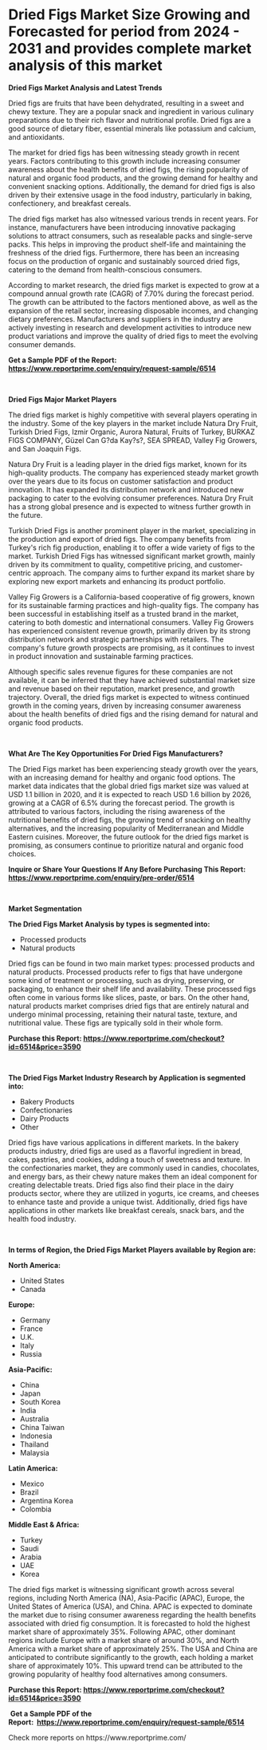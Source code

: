 <p><h1>Dried Figs Market Size Growing and Forecasted for period from 2024 - 2031 and provides complete market analysis of this market</h1></p><p><strong>Dried Figs Market Analysis and Latest Trends</strong></p>
<p><p>Dried figs are fruits that have been dehydrated, resulting in a sweet and chewy texture. They are a popular snack and ingredient in various culinary preparations due to their rich flavor and nutritional profile. Dried figs are a good source of dietary fiber, essential minerals like potassium and calcium, and antioxidants.</p><p>The market for dried figs has been witnessing steady growth in recent years. Factors contributing to this growth include increasing consumer awareness about the health benefits of dried figs, the rising popularity of natural and organic food products, and the growing demand for healthy and convenient snacking options. Additionally, the demand for dried figs is also driven by their extensive usage in the food industry, particularly in baking, confectionery, and breakfast cereals.</p><p>The dried figs market has also witnessed various trends in recent years. For instance, manufacturers have been introducing innovative packaging solutions to attract consumers, such as resealable packs and single-serve packs. This helps in improving the product shelf-life and maintaining the freshness of the dried figs. Furthermore, there has been an increasing focus on the production of organic and sustainably sourced dried figs, catering to the demand from health-conscious consumers.</p><p>According to market research, the dried figs market is expected to grow at a compound annual growth rate (CAGR) of 7.70% during the forecast period. The growth can be attributed to the factors mentioned above, as well as the expansion of the retail sector, increasing disposable incomes, and changing dietary preferences. Manufacturers and suppliers in the industry are actively investing in research and development activities to introduce new product variations and improve the quality of dried figs to meet the evolving consumer demands.</p></p>
<p><strong>Get a Sample PDF of the Report:&nbsp; <a href="https://www.reportprime.com/enquiry/request-sample/6514">https://www.reportprime.com/enquiry/request-sample/6514</a></strong></p>
<p>&nbsp;</p>
<p><strong>Dried Figs Major Market Players</strong></p>
<p><p>The dried figs market is highly competitive with several players operating in the industry. Some of the key players in the market include Natura Dry Fruit, Turkish Dried Figs, Izmir Organic, Aurora Natural, Fruits of Turkey, BURKAZ FIGS COMPANY, Güzel Can G?da Kay?s?, SEA SPREAD, Valley Fig Growers, and San Joaquin Figs.</p><p>Natura Dry Fruit is a leading player in the dried figs market, known for its high-quality products. The company has experienced steady market growth over the years due to its focus on customer satisfaction and product innovation. It has expanded its distribution network and introduced new packaging to cater to the evolving consumer preferences. Natura Dry Fruit has a strong global presence and is expected to witness further growth in the future.</p><p>Turkish Dried Figs is another prominent player in the market, specializing in the production and export of dried figs. The company benefits from Turkey's rich fig production, enabling it to offer a wide variety of figs to the market. Turkish Dried Figs has witnessed significant market growth, mainly driven by its commitment to quality, competitive pricing, and customer-centric approach. The company aims to further expand its market share by exploring new export markets and enhancing its product portfolio.</p><p>Valley Fig Growers is a California-based cooperative of fig growers, known for its sustainable farming practices and high-quality figs. The company has been successful in establishing itself as a trusted brand in the market, catering to both domestic and international consumers. Valley Fig Growers has experienced consistent revenue growth, primarily driven by its strong distribution network and strategic partnerships with retailers. The company's future growth prospects are promising, as it continues to invest in product innovation and sustainable farming practices.</p><p>Although specific sales revenue figures for these companies are not available, it can be inferred that they have achieved substantial market size and revenue based on their reputation, market presence, and growth trajectory. Overall, the dried figs market is expected to witness continued growth in the coming years, driven by increasing consumer awareness about the health benefits of dried figs and the rising demand for natural and organic food products.</p></p>
<p>&nbsp;</p>
<p><strong>What Are The Key Opportunities For Dried Figs Manufacturers?</strong></p>
<p><p>The Dried Figs market has been experiencing steady growth over the years, with an increasing demand for healthy and organic food options. The market data indicates that the global dried figs market size was valued at USD 1.1 billion in 2020, and it is expected to reach USD 1.6 billion by 2026, growing at a CAGR of 6.5% during the forecast period. The growth is attributed to various factors, including the rising awareness of the nutritional benefits of dried figs, the growing trend of snacking on healthy alternatives, and the increasing popularity of Mediterranean and Middle Eastern cuisines. Moreover, the future outlook for the dried figs market is promising, as consumers continue to prioritize natural and organic food choices.</p></p>
<p><strong>Inquire or Share Your Questions If Any Before Purchasing This Report: <a href="https://www.reportprime.com/enquiry/pre-order/6514">https://www.reportprime.com/enquiry/pre-order/6514</a></strong></p>
<p>&nbsp;</p>
<p><strong>Market Segmentation</strong></p>
<p><strong>The Dried Figs Market Analysis by types is segmented into:</strong></p>
<p><ul><li>Processed products</li><li>Natural products</li></ul></p>
<p><p>Dried figs can be found in two main market types: processed products and natural products. Processed products refer to figs that have undergone some kind of treatment or processing, such as drying, preserving, or packaging, to enhance their shelf life and availability. These processed figs often come in various forms like slices, paste, or bars. On the other hand, natural products market comprises dried figs that are entirely natural and undergo minimal processing, retaining their natural taste, texture, and nutritional value. These figs are typically sold in their whole form.</p></p>
<p><strong>Purchase this Report:&nbsp;<a href="https://www.reportprime.com/checkout?id=6514&price=3590">https://www.reportprime.com/checkout?id=6514&price=3590</a></strong></p>
<p>&nbsp;</p>
<p><strong>The Dried Figs Market Industry Research by Application is segmented into:</strong></p>
<p><ul><li>Bakery Products</li><li>Confectionaries</li><li>Dairy Products</li><li>Other</li></ul></p>
<p><p>Dried figs have various applications in different markets. In the bakery products industry, dried figs are used as a flavorful ingredient in bread, cakes, pastries, and cookies, adding a touch of sweetness and texture. In the confectionaries market, they are commonly used in candies, chocolates, and energy bars, as their chewy nature makes them an ideal component for creating delectable treats. Dried figs also find their place in the dairy products sector, where they are utilized in yogurts, ice creams, and cheeses to enhance taste and provide a unique twist. Additionally, dried figs have applications in other markets like breakfast cereals, snack bars, and the health food industry.</p></p>
<p>&nbsp;</p>
<p><strong>In terms of Region, the Dried Figs Market Players available by Region are:</strong></p>
<p>
    <p> <strong> North America: </strong>
        <ul>
            <li>United States</li>
            <li>Canada</li>
        </ul>
        </p> 
    <p> <strong> Europe: </strong>
        <ul>
            <li>Germany</li>
            <li>France</li>
            <li>U.K.</li>
            <li>Italy</li>
            <li>Russia</li>
        </ul>
        </p> 
    <p> <strong> Asia-Pacific: </strong>
        <ul>
            <li>China</li>
            <li>Japan</li>
            <li>South Korea</li>
            <li>India</li>
            <li>Australia</li>
            <li>China Taiwan</li>
            <li>Indonesia</li>
            <li>Thailand</li>
            <li>Malaysia</li>
        </ul>
        </p> 
    <p> <strong> Latin America: </strong>
        <ul>
            <li>Mexico</li>
            <li>Brazil</li>
            <li>Argentina Korea</li>
            <li>Colombia</li>
        </ul>
        </p> 
    <p> <strong> Middle East & Africa: </strong>
        <ul>
            <li>Turkey</li>
            <li>Saudi</li>
            <li>Arabia</li>
            <li>UAE</li>
            <li>Korea</li>
        </ul>
    </p>
    </p>
<p><p>The dried figs market is witnessing significant growth across several regions, including North America (NA), Asia-Pacific (APAC), Europe, the United States of America (USA), and China. APAC is expected to dominate the market due to rising consumer awareness regarding the health benefits associated with dried fig consumption. It is forecasted to hold the highest market share of approximately 35%. Following APAC, other dominant regions include Europe with a market share of around 30%, and North America with a market share of approximately 25%. The USA and China are anticipated to contribute significantly to the growth, each holding a market share of approximately 10%. This upward trend can be attributed to the growing popularity of healthy food alternatives among consumers.</p></p>
<p><strong>Purchase this Report: <a href="https://www.reportprime.com/checkout?id=6514&price=3590">https://www.reportprime.com/checkout?id=6514&price=3590</a></strong></p>
<p>&nbsp;<strong>Get a Sample PDF of the Report:&nbsp;&nbsp;<a href="https://www.reportprime.com/enquiry/request-sample/6514">https://www.reportprime.com/enquiry/request-sample/6514</a></strong></p>
<p><strong></strong></p>
<p>Check more reports on https://www.reportprime.com/</p>